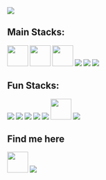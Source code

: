 

<picture>
  <source
    srcset="https://github-readme-stats.vercel.app/api?username=zxcvvvvbanan&show_icons=true&hide=stars&theme=dark"
    media="(prefers-color-scheme: dark)"
  />
  <source
    srcset="https://github-readme-stats.vercel.app/api?username=zxcvvvvbanan&hide=stars&show_icons=true"
    media="(prefers-color-scheme: light), (prefers-color-scheme: no-preference)"
  />
  <img src="https://github-readme-stats.vercel.app/api?username=zxcvvvvbanan&hide=stars&show_icons=true" />
</picture>

## Main Stacks:

<p align="left">
  <img src="./icons/houdini.svg" width="48" height="48"/>
  <img src="./icons/usd.svg" width="48" height="48"/>
  <img src="./icons/nuke.svg" width="48" height="48"/>
  <img src="https://skillicons.dev/icons?i=py&theme=dark" />
  <img src="https://skillicons.dev/icons?i=linux&theme=dark"/>  
  <img src="https://skillicons.dev/icons?i=git&theme=dark"/>
</p>

## Fun Stacks:

<span align="left">
  <img src="https://skillicons.dev/icons?i=vite&theme=dark"/>
  <img src="https://skillicons.dev/icons?i=vscode&theme=dark"/>
  <img src="https://skillicons.dev/icons?i=vim&theme=dark"/>
  <img src="https://skillicons.dev/icons?i=docker&theme=dark"/>
    <img src="https://skillicons.dev/icons?i=qt&theme=dark" />
  <img src="./icons/proxmox.svg" width="48" height="48"/>
  <img src="https://skillicons.dev/icons?i=obsidian&theme=dark"/>
</span>

## Find me here

<p align="left">
  <a href="https://zxcvvvvbanan.github.io"><img src="./icons/personal.svg" width="48" height="48"></a>
  <a href="https://www.linkedin.com/in/yongjuncho94/"><img src="https://skillicons.dev/icons?i=linkedin&theme=dark"></a>
</p>
